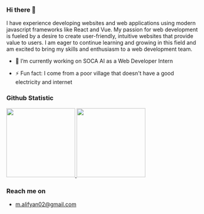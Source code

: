 ### Hi there 👋

I have experience developing websites and web applications using modern javascript frameworks like React and Vue. My passion for web development is fueled by a desire to create user-friendly, intuitive websites that provide value to users. I am eager to continue learning and growing in this field and am excited to bring my skills and enthusiasm to a web development team.

- 🔭 I’m currently working on SOCA AI as a Web Developer Intern
<!--🌱 I’m currently learning Machine Learning on Bangkit Academy 2023 -->
<!-- - 👯 I’m looking to collaborate on ... -->
<!-- - 🤔 I’m looking for help with ... -->
<!-- - 💬 Ask me about ... -->
<!-- - 📫 How to reach me: ... -->
<!-- - 😄 Pronouns: ... -->
- ⚡ Fun fact: I come from a poor village that doesn't have a good electricity and internet

### Github Statistic
<p align="left">
<a href="https://github.com/genzo0">
  <img height="180em" src="https://github-readme-stats-eight-theta.vercel.app/api?username=genzo0&show_icons=true&theme=algolia&include_all_commits=true&count_private=true"/>
  <img height="180em" src="https://github-readme-stats-eight-theta.vercel.app/api/top-langs/?username=genzo0&layout=compact&langs_count=8&theme=algolia"/>
</a>
</p>

### Reach me on
- m.alifyan02@gmail.com


